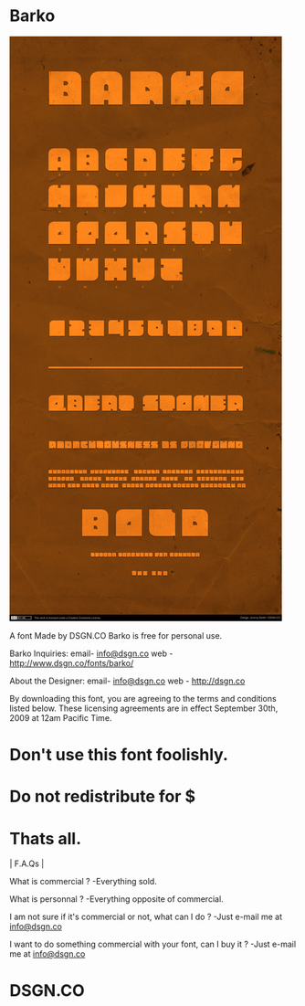 # Barko

![Alt text](barko-thumb.jpg?raw=true "Title")

A font Made by DSGN.CO
Barko is free for personal use.

Barko Inquiries:
email- info@dsgn.co
web  - http://www.dsgn.co/fonts/barko/

About the Designer:
email- info@dsgn.co
web  - http://dsgn.co

By downloading this font, you are agreeing to the terms and conditions listed below. These licensing agreements are in effect September 30th, 2009 at 12am Pacific Time.



# Don't use this font foolishly.

# Do not redistribute for $

# Thats all.


| F.A.Qs |

What is commercial ?
-Everything sold.

What is personnal ?
-Everything opposite of commercial.

I am not sure if it's commercial or not, what can I do ?
-Just e-mail me at info@dsgn.co

I want to do something commercial with your font, can I buy it ?
-Just e-mail me at info@dsgn.co


# DSGN.CO
